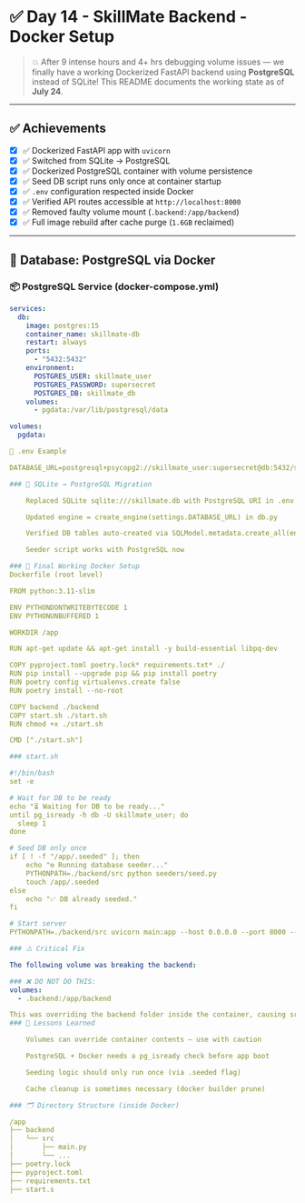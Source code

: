 # ✅ Day 14 - SkillMate Backend - Docker Setup

> 💥 After 9 intense hours and 4+ hrs debugging volume issues — we finally have a working Dockerized FastAPI backend using **PostgreSQL** instead of SQLite! This README documents the working state as of **July 24**.

---

## ✅ Achievements

- [x] ✅ Dockerized FastAPI app with `uvicorn`
- [x] ✅ Switched from SQLite → PostgreSQL
- [x] ✅ Dockerized PostgreSQL container with volume persistence
- [x] ✅ Seed DB script runs only once at container startup
- [x] ✅ `.env` configuration respected inside Docker
- [x] ✅ Verified API routes accessible at `http://localhost:8000`
- [x] ✅ Removed faulty volume mount (`.backend:/app/backend`)
- [x] ✅ Full image rebuild after cache purge (`1.6GB` reclaimed)

---

## 🐘 Database: PostgreSQL via Docker

### 📦 PostgreSQL Service (docker-compose.yml)

```yaml
services:
  db:
    image: postgres:15
    container_name: skillmate-db
    restart: always
    ports:
      - "5432:5432"
    environment:
      POSTGRES_USER: skillmate_user
      POSTGRES_PASSWORD: supersecret
      POSTGRES_DB: skillmate_db
    volumes:
      - pgdata:/var/lib/postgresql/data

volumes:
  pgdata:

🔐 .env Example

DATABASE_URL=postgresql+psycopg2://skillmate_user:supersecret@db:5432/skillmate_db

### 🔁 SQLite → PostgreSQL Migration

    Replaced SQLite sqlite:///skillmate.db with PostgreSQL URI in .env

    Updated engine = create_engine(settings.DATABASE_URL) in db.py

    Verified DB tables auto-created via SQLModel.metadata.create_all(engine)

    Seeder script works with PostgreSQL now

### 🐳 Final Working Docker Setup
Dockerfile (root level)

FROM python:3.11-slim

ENV PYTHONDONTWRITEBYTECODE 1
ENV PYTHONUNBUFFERED 1

WORKDIR /app

RUN apt-get update && apt-get install -y build-essential libpq-dev

COPY pyproject.toml poetry.lock* requirements.txt* ./
RUN pip install --upgrade pip && pip install poetry
RUN poetry config virtualenvs.create false
RUN poetry install --no-root

COPY backend ./backend
COPY start.sh ./start.sh
RUN chmod +x ./start.sh

CMD ["./start.sh"]

### start.sh

#!/bin/bash
set -e

# Wait for DB to be ready
echo "⏳ Waiting for DB to be ready..."
until pg_isready -h db -U skillmate_user; do
  sleep 1
done

# Seed DB only once
if [ ! -f "/app/.seeded" ]; then
    echo "⚙️ Running database seeder..."
    PYTHONPATH=./backend/src python seeders/seed.py
    touch /app/.seeded
else
    echo "✅ DB already seeded."
fi

# Start server
PYTHONPATH=./backend/src uvicorn main:app --host 0.0.0.0 --port 8000 --reload

### ⚠️ Critical Fix

The following volume was breaking the backend:

### ❌ DO NOT DO THIS:
volumes:
  - .backend:/app/backend

This was overriding the backend folder inside the container, causing src directory not to be found.
### 🧠 Lessons Learned

    Volumes can override container contents — use with caution

    PostgreSQL + Docker needs a pg_isready check before app boot

    Seeding logic should only run once (via .seeded flag)

    Cache cleanup is sometimes necessary (docker builder prune)

### 🗂 Directory Structure (inside Docker)

/app
├── backend
│   └── src
│       ├── main.py
│       └── ...
├── poetry.lock
├── pyproject.toml
├── requirements.txt
├── start.s


